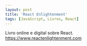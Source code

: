 ```yaml
---
layout: post
title: 'React Enlightenment'
tags: [JavaScript, Livros, React]
---
```


Livro online e digital sobre React.<br>
<https://www.reactenlightenment.com>
